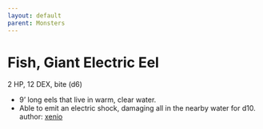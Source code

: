 ```yaml
---
layout: default
parent: Monsters 
--- 
```

# Fish, Giant Electric Eel
2 HP, 12 DEX, bite (d6)  
- 9’ long eels that live in warm, clear water.  
- Able to emit an electric shock, damaging all in the nearby water for d10.  
author: [xenio](https://xenioinabottle.blogspot.com) 

